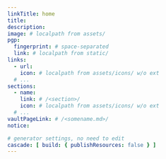 ```yaml
---
linkTitle: home
title:
description:
image: # localpath from assets/
pgp:
  fingerprint: # space-separated
  link: # localpath from static/
links:
  - url:
    icon: # localpath from assets/icons/ w/o ext
  # ...
sections:
  - name:
    link: # /<section>/
    icon: # localpath from assets/icons/ w/o ext
  # ...
vaultPageLink: # /<somename.md>/
notice:

# generator settings, no need to edit
cascade: [ build: { publishResources: false } ]
---
```

